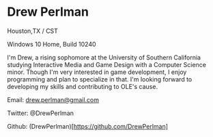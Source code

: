 # Drew Perlman

Houston,TX / CST

Windows 10 Home, Build 10240


I'm Drew, a rising sophomore at the University of Southern California studying Interactive Media and Game Design with a Computer Science minor. Though I'm very interested in game development, I enjoy programming and plan to specialize in that. I'm looking forward to developing my skills and contributing to OLE's cause.


Email: drew.perlman@gmail.com

Twitter: @DrewPerlman

Github: (DrewPerlman)[https://github.com/DrewPerlman]
